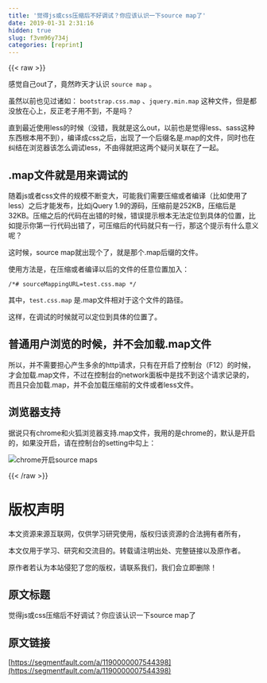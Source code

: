 ```yaml
---
title: '觉得js或css压缩后不好调试？你应该认识一下source map了' 
date: 2019-01-31 2:31:16
hidden: true
slug: f3vm96y734j
categories: [reprint]
---
```


{{< raw >}}

                    
<p>感觉自己out了，竟然昨天才认识 <code>source map</code> 。</p>
<p>虽然以前也见过诸如： <code>bootstrap.css.map</code> 、<code>jquery.min.map</code> 这种文件，但是都没放在心上，反正老子用不到，不是吗？</p>
<p>直到最近使用less的时候（没错，我就是这么out，以前也是觉得less、sass这种东西根本用不到），编译成css之后，出现了一个后缀名是.map的文件，同时也在纠结在浏览器该怎么调试less，不由得就把这两个疑问关联在了一起。</p>
<h2 id="articleHeader0">.map文件就是用来调试的</h2>
<p>随着js或者css文件的规模不断变大，可能我们需要压缩或者编译（比如使用了less）之后才能发布，比如jQuery 1.9的源码，压缩前是252KB，压缩后是32KB。压缩之后的代码在出错的时候，错误提示根本无法定位到具体的位置，比如提示你第一行代码出错了，可压缩后的代码就只有一行，那这个提示有什么意义呢？</p>
<p>这时候，source map就出现个了，就是那个.map后缀的文件。</p>
<p>使用方法是，在压缩或者编译以后的文件的任意位置加入：</p>
<div class="widget-codetool" style="display:none;">
      <div class="widget-codetool--inner">
      <span class="selectCode code-tool" data-toggle="tooltip" data-placement="top" title="" data-original-title="全选"></span>
      <span type="button" class="copyCode code-tool" data-toggle="tooltip" data-placement="top" data-clipboard-text="/*# sourceMappingURL=test.css.map */
" title="" data-original-title="复制"></span>
      <span type="button" class="saveToNote code-tool" data-toggle="tooltip" data-placement="top" title="" data-original-title="放进笔记"></span>
      </div>
      </div><pre class="hljs 1c"><code>/*<span class="hljs-meta"># sourceMappingURL=test.css.map */</span>
</code></pre>
<p>其中，<code>test.css.map</code> 是.map文件相对于这个文件的路径。</p>
<p>这样，在调试的时候就可以定位到具体的位置了。</p>
<h2 id="articleHeader1">普通用户浏览的时候，并不会加载.map文件</h2>
<p>所以，并不需要担心产生多余的http请求，只有在开启了控制台（F12）的时候，才会加载.map文件，不过在控制台的network面板中是找不到这个请求记录的，而且只会加载.map，并不会加载压缩前的文件或者less文件。</p>
<h2 id="articleHeader2">浏览器支持</h2>
<p>据说只有chrome和火狐浏览器支持.map文件，我用的是chrome的，默认是开启的，如果没开启，请在控制台的setting中勾上：</p>
<p><span class="img-wrap"><img data-src="/img/bVFONU?w=418&amp;h=306" src="https://static.alili.tech/img/bVFONU?w=418&amp;h=306" alt="chrome开启source maps" title="chrome开启source maps" style="cursor: pointer; display: inline;"></span></p>

                
{{< /raw >}}

# 版权声明
本文资源来源互联网，仅供学习研究使用，版权归该资源的合法拥有者所有，

本文仅用于学习、研究和交流目的。转载请注明出处、完整链接以及原作者。

原作者若认为本站侵犯了您的版权，请联系我们，我们会立即删除！

## 原文标题
觉得js或css压缩后不好调试？你应该认识一下source map了

## 原文链接
[https://segmentfault.com/a/1190000007544398](https://segmentfault.com/a/1190000007544398)

